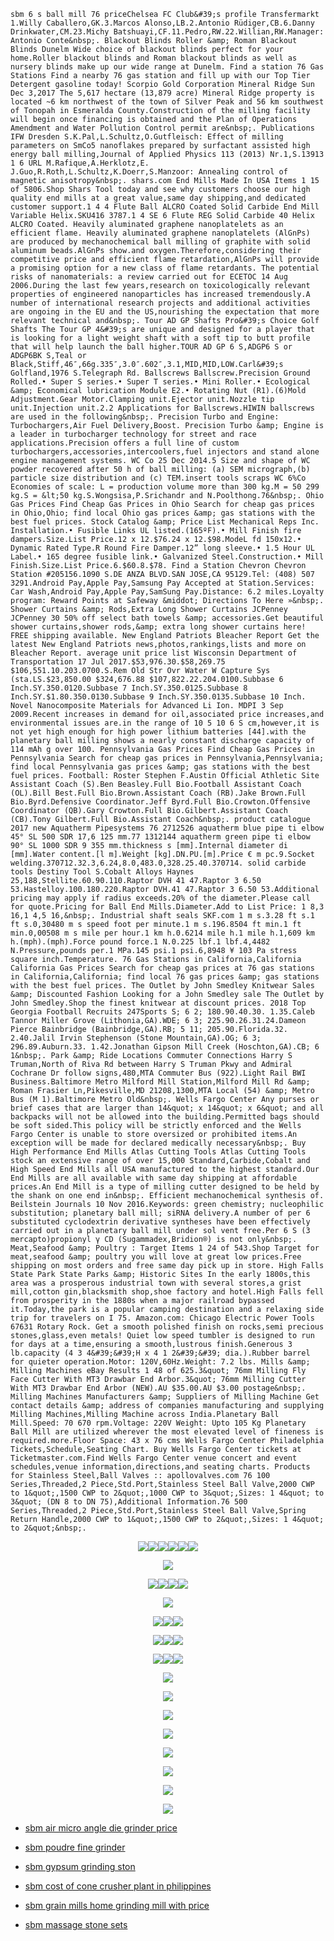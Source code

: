 
```
sbm 6 s ball mill 76 priceChelsea FC Club&#39;s profile Transfermarkt 1.Willy Caballero,GK.3.Marcos Alonso,LB.2.Antonio Rüdiger,CB.6.Danny Drinkwater,CM.23.Michy Batshuayi,CF.11.Pedro,RW.22.Willian,RW.Manager: Antonio Conte&nbsp;. Blackout Blinds Roller &amp; Roman Blackout Blinds Dunelm Wide choice of blackout blinds perfect for your home.Roller blackout blinds and Roman blackout blinds as well as nursery blinds make up our wide range at Dunelm. Find a station 76 Gas Stations Find a nearby 76 gas station and fill up with our Top Tier Detergent gasoline today! Scorpio Gold Corporation Mineral Ridge Sun Dec 3,2017 The 5,617 hectare (13,879 acre) Mineral Ridge property is located ~6 km northwest of the town of Silver Peak and 56 km southwest of Tonopah in Esmeralda County.Construction of the milling facility will begin once financing is obtained and the Plan of Operations Amendment and Water Pollution Control permit are&nbsp;. Publications IFW Dresden S.K.Pal,L.Schultz,O.Gutfleisch: Effect of milling parameters on SmCo5 nanoflakes prepared by surfactant assisted high energy ball milling,Journal of Applied Physics 113 (2013) Nr.1,S.13913 1 6 URL M.Rafique,A.Herklotz,E. J.Guo,R.Roth,L.Schultz,K.Doerr,S.Manzoor: Annealing control of magnetic anisotropy&nbsp;. shars.com End Mills Made In USA Items 1 15 of 5806.Shop Shars Tool today and see why customers choose our high quality end mills at a great value,same day shipping,and dedicated customer support.1 4 4 Flute Ball ALCRO Coated Solid Carbide End Mill Variable Helix.SKU416 3787.1 4 SE 6 Flute REG Solid Carbide 40 Helix ALCRO Coated. Heavily aluminated graphene nanoplatelets as an efficient flame. Heavily aluminated graphene nanoplatelets (AlGnPs) are produced by mechanochemical ball milling of graphite with solid aluminum beads.AlGnPs show.and oxygen.Therefore,considering their competitive price and efficient flame retardation,AlGnPs will provide a promising option for a new class of flame retardants. The potential risks of nanomaterials: a review carried out for ECETOC 14 Aug 2006.During the last few years,research on toxicologically relevant properties of engineered nanoparticles has increased tremendously.A number of international research projects and additional activities are ongoing in the EU and the US,nourishing the expectation that more relevant technical and&nbsp;. Tour AD GP Shafts Pro&#39;s Choice Golf Shafts The Tour GP 4&#39;s are unique and designed for a player that is looking for a light weight shaft with a soft tip to butt profile that will help launch the ball higher.TOUR AD GP 6 S,ADGP6 S or ADGP6BK S,Teal or Black,Stiff,46″,66g.335″,3.0″.602″,3.1,MID,MID,LOW.Carl&#39;s Golfland,1976 S.Telegraph Rd. Ballscrews Ballscrew.Precision Ground Rolled.• Super S series.• Super T series.• Mini Roller.• Ecological &amp; Economical lubrication Module E2.• Rotating Nut (R1).(6)Mold Adjustment.Gear Motor.Clamping unit.Ejector unit.Nozzle tip unit.Injection unit.2.2 Applications for Ballscrews.HIWIN ballscrews are used in the following&nbsp;. Precision Turbo and Engine: Turbochargers,Air Fuel Delivery,Boost. Precision Turbo &amp; Engine is a leader in turbocharger technology for street and race applications.Precision offers a full line of custom turbochargers,accessories,intercoolers,fuel injectors and stand alone engine management systems. WC Co 25 Dec 2014.5 Size and shape of WC powder recovered after 50 h of ball milling: (a) SEM micrograph,(b) particle size distribution and (c) TEM.insert tools scraps WC 6%Co Economies of scale: L = production volume more than 300 kg.M = 50 299 kg.S = &lt;50 kg.S.Wongsisa,P.Srichandr and N.Poolthong.76&nbsp;. Ohio Gas Prices Find Cheap Gas Prices in Ohio Search for cheap gas prices in Ohio,Ohio; find local Ohio gas prices &amp; gas stations with the best fuel prices. Stock Catalog &amp; Price List Mechanical Reps Inc. Installation.• Fusible Links UL listed.(165ºF).• Mill Finish fire dampers.Size.List Price.12 x 12.$76.24 x 12.$98.ModeL fd 150x12.• Dynamic Rated Type.R Round Fire Damper.12” long sleeve.• 1.5 Hour UL Label.• 165 degree fusible link.• Galvanized Steel.Construction.• Mill Finish.Size.List Price.6.$60.8.$78. Find a Station Chevron Chevron Station #205156.1090 S.DE ANZA BLVD.SAN JOSE,CA 95129.Tel: (408) 507 3291.Android Pay,Apple Pay,Samsung Pay Accepted at Station.Services: Car Wash,Android Pay,Apple Pay,SamSung Pay.Distance: 6.2 miles.Loyalty program: Reward Points at Safeway &middot; Directions To Here »&nbsp;. Shower Curtains &amp; Rods,Extra Long Shower Curtains JCPenney JCPenney 30 50% off select bath towels &amp; accessories.Get beautiful shower curtains,shower rods,&amp; extra long shower curtains here! FREE shipping available. New England Patriots Bleacher Report Get the latest New England Patriots news,photos,rankings,lists and more on Bleacher Report. average unit price list Wisconsin Department of Transportation 17 Jul 2017.$53,976.30.$58,269.75 $106,551.10.203.0700.S.Rem Old Str Ovr Water W Capture Sys (sta.LS.$23,850.00 $324,676.88 $107,822.22.204.0100.Subbase 6 Inch.SY.350.0120.Subbase 7 Inch.SY.350.0125.Subbase 8 Inch.SY.$1.80.350.0130.Subbase 9 Inch.SY.350.0135.Subbase 10 Inch. Novel Nanocomposite Materials for Advanced Li Ion. MDPI 3 Sep 2009.Recent increases in demand for oil,associated price increases,and environmental issues are.in the range of 10 5 10 6 S cm,however,it is not yet high enough for high power lithium batteries [44].with the planetary ball milling shows a nearly constant discharge capacity of 114 mAh g over 100. Pennsylvania Gas Prices Find Cheap Gas Prices in Pennsylvania Search for cheap gas prices in Pennsylvania,Pennsylvania; find local Pennsylvania gas prices &amp; gas stations with the best fuel prices. Football: Roster Stephen F.Austin Official Athletic Site Assistant Coach (S).Ben Beasley.Full Bio.Football Assistant Coach (OL).Bill Best.Full Bio.Brown.Assistant Coach (RB).Jake Brown.Full Bio.Byrd.Defensive Coordinator.Jeff Byrd.Full Bio.Crowton.Offensive Coordinator (QB).Gary Crowton.Full Bio.Gilbert.Assistant Coach (CB).Tony Gilbert.Full Bio.Assistant Coach&nbsp;. product catalogue 2017 new Aquatherm Pipesystems 76 2712526 aquatherm blue pipe ti elbow 45° SL 500 SDR 17,6 125 mm.77 1312144 aquatherm green pipe ti elbow 90° SL 1000 SDR 9 355 mm.thickness s [mm].Internal diameter di [mm].Water content.[l m].Weight [kg].DN.PU.[m].Price € m pc.9.Socket welding.370712.32.3,6.24,8.0,483.0,328.25.40.370714. solid carbide tools Destiny Tool S.Cobalt Alloys Haynes 25,188,Stellite.60.90.110.Raptor DVH 41 47.Raptor 3 6.50 53.Hastelloy.100.180.220.Raptor DVH.41 47.Raptor 3 6.50 53.Additional pricing may apply if radius exceeds.20% of the diameter.Please call for quote.Pricing for Ball End Mills.Diameter.Add to List Price: 1 8,3 16,1 4,5 16,&nbsp;. Industrial shaft seals SKF.com 1 m s.3.28 ft s.1 ft s.0,30480 m s speed foot per minute.1 m s.196.8504 ft min.1 ft min.0,00508 m s mile per hour.1 km h.0.6214 mile h.1 mile h.1,609 km h.(mph).(mph).Force pound force.1 N.0.225 lbf.1 lbf.4,4482 N.Pressure,pounds per.1 MPa.145 psi.1 psi.6,8948 ¥ 103 Pa stress square inch.Temperature. 76 Gas Stations in California,California California Gas Prices Search for cheap gas prices at 76 gas stations in California,California; find local 76 gas prices &amp; gas stations with the best fuel prices. The Outlet by John Smedley Knitwear Sales &amp; Discounted Fashion Looking for a John Smedley sale The Outlet by John Smedley.Shop the finest knitwear at discount prices. 2018 Top Georgia Football Recruits 247Sports S; 6 2; 180.90.40.30. 1.35.Caleb Tannor Miller Grove (Lithonia,GA).WDE; 6 3; 225.90.26.31.24.Dameon Pierce Bainbridge (Bainbridge,GA).RB; 5 11; 205.90.Florida.32. 2.40.Jalil Irvin Stephenson (Stone Mountain,GA).OG; 6 3; 296.89.Auburn.33. 1.42.Jonathan Gipson Mill Creek (Hoschton,GA).CB; 6 1&nbsp;. Park &amp; Ride Locations Commuter Connections Harry S Truman,North of Riva Rd between Harry S Truman Pkwy and Admiral Cochrane Dr follow signs,480,MTA Commuter Bus (922).Light Rail BWI Business.Baltimore Metro Milford Mill Station,Milford Mill Rd &amp; Roman Frasier Ln,Pikesville,MD 21208,1300,MTA Local (54) &amp; Metro Bus (M 1).Baltimore Metro Old&nbsp;. Wells Fargo Center Any purses or brief cases that are larger than 14&quot; x 14&quot; x 6&quot; and all backpacks will not be allowed into the building.Permitted bags should be soft sided.This policy will be strictly enforced and the Wells Fargo Center is unable to store oversized or prohibited items.An exception will be made for declared medically necessary&nbsp;. Buy High Performance End Mills Atlas Cutting Tools Atlas Cutting Tools stock an extensive range of over 15,000 Standard,Carbide,Cobalt and High Speed End Mills all USA manufactured to the highest standard.Our End Mills are all available with same day shipping at affordable prices.An End Mill is a type of milling cutter designed to be held by the shank on one end in&nbsp;. Efficient mechanochemical synthesis of. Beilstein Journals 10 Nov 2016.Keywords: green chemistry; nucleophilic substitution; planetary ball mill; siRNA delivery.A number of per 6 substituted cyclodextrin derivative syntheses have been effectively carried out in a planetary ball mill under sol vent free.Per 6 S (3 mercapto)propionyl γ CD (Sugammadex,Bridion®) is not only&nbsp;. Meat,Seafood &amp; Poultry : Target Items 1 24 of 543.Shop Target for meat,seafood &amp; poultry you will love at great low prices.Free shipping on most orders and free same day pick up in store. High Falls State Park State Parks &amp; Historic Sites In the early 1800s,this area was a prosperous industrial town with several stores,a grist mill,cotton gin,blacksmith shop,shoe factory and hotel.High Falls fell from prosperity in the 1880s when a major railroad bypassed it.Today,the park is a popular camping destination and a relaxing side trip for travelers on I 75. Amazon.com: Chicago Electric Power Tools 67631 Rotary Rock. Get a smooth polished finish on rocks,semi precious stones,glass,even metals! Quiet low speed tumbler is designed to run for days at a time,ensuring a smooth,lustrous finish.Generous 3 lb.capacity (4 3 4&#39;&#39;H x 4 1 2&#39;&#39; dia.).Rubber barrel for quieter operation.Motor: 120V,60Hz.Weight: 7.2 lbs. Mills &amp; Milling Machines eBay Results 1 48 of 625.3&quot; 76mm Milling Fly Face Cutter With MT3 Drawbar End Arbor.3&quot; 76mm Milling Cutter With MT3 Drawbar End Arbor (NEW).AU $35.00.AU $3.00 postage&nbsp;. Milling Machines Manufacturers &amp; Suppliers of Milling Machine Get contact details &amp; address of companies manufacturing and supplying Milling Machines,Milling Machine across India.Planetary Ball Mill.Speed: 70 670 rpm.Voltage: 220V Weight: Upto 105 Kg Planetary Ball Mill are utilized wherever the most elevated level of fineness is required.more.Floor Space: 43 x 76 cms Wells Fargo Center Philadelphia Tickets,Schedule,Seating Chart. Buy Wells Fargo Center tickets at Ticketmaster.com.Find Wells Fargo Center venue concert and event schedules,venue information,directions,and seating charts. Products for Stainless Steel,Ball Valves :: apollovalves.com 76 100 Series,Threaded,2 Piece,Std.Port,Stainless Steel Ball Valve,2000 CWP to 1&quot;,1500 CWP to 2&quot;,1000 CWP to 3&quot;,Sizes: 1 4&quot; to 3&quot; (DN 8 to DN 75),Additional Information.76 500 Series,Threaded,2 Piece,Std.Port,Stainless Steel Ball Valve,Spring Return Handle,2000 CWP to 1&quot;,1500 CWP to 2&quot;,Sizes: 1 4&quot; to 2&quot;&nbsp;. 
```

<div align="center">
  
<a rel="nofollow" href="https://m.shibang-china.com?f=github&k=sbm+6+s+ball+mill+76+price"><img src="https://static.shibang-china.com/en/l.png"></a><img src="https://static.shibang-china.com/en/hw.png"><a rel="nofollow" href="https://m.shibang-china.com/product/?f=github&k=sbm+6+s+ball+mill+76+price"><img src="https://static.shibang-china.com/en/p.png"></a><a rel="nofollow" href="https://m.shibang-china.com/cases/?f=github&k=sbm+6+s+ball+mill+76+price"><img src="https://static.shibang-china.com/en/c.png"></a><a rel="nofollow" href="https://m.shibang-china.com/news/?f=github&k=sbm+6+s+ball+mill+76+price"><img src="https://static.shibang-china.com/en/n.png"></a><a rel="nofollow" href="https://m.shibang-china.com?f=github&k=sbm+6+s+ball+mill+76+price"><img src="https://static.shibang-china.com/en/m.png"></a>

<a rel="nofollow" href="https://m.shibang-china.com/product/?f=github&k=sbm+6+s+ball+mill+76+price"><img src="https://static.shibang-china.com/en/b.jpg"></a>
  
<a rel="nofollow" href="https://m.shibang-china.com/solution-aggregate.html?f=github&k=sbm+6+s+ball+mill+76+price"><img src="https://static.shibang-china.com/en/a.jpg"></a><a rel="nofollow" href="https://m.shibang-china.com/solution-mine.html?f=github&k=sbm+6+s+ball+mill+76+price"><img src="https://static.shibang-china.com/en/m.jpg"></a><a rel="nofollow" href="https://m.shibang-china.com/solution-mill.html?f=github&k=sbm+6+s+ball+mill+76+price"><img src="https://static.shibang-china.com/en/g.jpg"></a><a rel="nofollow" href="https://m.shibang-china.com/solution-epc.html?f=github&k=sbm+6+s+ball+mill+76+price"><img src="https://static.shibang-china.com/en/e.jpg"></a>

<a rel="nofollow" href="https://m.shibang-china.com/product/?f=github&k=sbm+6+s+ball+mill+76+price"><img src="https://static.shibang-china.com/en/a-p.png"></a>

<a rel="nofollow" href="https://m.shibang-china.com/product/crusher/c6x.html?f=github&k=sbm+6+s+ball+mill+76+price"><img src="https://static.shibang-china.com/en/j.jpg"></a><a rel="nofollow" href="https://m.shibang-china.com/product/crusher/ci5x.html?f=github&k=sbm+6+s+ball+mill+76+price"><img src="https://static.shibang-china.com/en/i.jpg"></a><a rel="nofollow" href="https://m.shibang-china.com/product/crusher/hst.html?f=github&k=sbm+6+s+ball+mill+76+price"><img src="https://static.shibang-china.com/en/c.jpg"></a>

<a rel="nofollow" href="https://m.shibang-china.com/product/mill/mtw.html?f=github&k=sbm+6+s+ball+mill+76+price"><img src="https://static.shibang-china.com/en/mtw.jpg"></a><a rel="nofollow" href="https://m.shibang-china.com/product/mill/scm.html?f=github&k=sbm+6+s+ball+mill+76+price"><img src="https://static.shibang-china.com/en/scm.jpg"></a><a rel="nofollow" href="https://m.shibang-china.com/product/mill/lm.html?f=github&k=sbm+6+s+ball+mill+76+price"><img src="https://static.shibang-china.com/en/lm.jpg"></a>

<a rel="nofollow" href="https://m.shibang-china.com/product/sand/vsi6x.html?f=github&k=sbm+6+s+ball+mill+76+price"><img src="https://static.shibang-china.com/en/6x.jpg"></a><a rel="nofollow" href="https://m.shibang-china.com/product/sand/vu.html?f=github&k=sbm+6+s+ball+mill+76+price"><img src="https://static.shibang-china.com/en/vu.jpg"></a><a rel="nofollow" href="https://m.shibang-china.com/product/mobile/klun.html?f=github&k=sbm+6+s+ball+mill+76+price"><img src="https://static.shibang-china.com/en/k.jpg"></a>

<a rel="nofollow" href="https://m.shibang-china.com/cases/?f=github&k=sbm+6+s+ball+mill+76+price"><img src="https://static.shibang-china.com/en/case.png"></a>

<a rel="nofollow" href="https://m.shibang-china.com/cases/aggregate/202.html?f=github&k=sbm+6+s+ball+mill+76+price"><img src="https://static.shibang-china.com/en/c-1.jpg"></a>

<a rel="nofollow" href="https://m.shibang-china.com/cases/aggregate/203.html?f=github&k=sbm+6+s+ball+mill+76+price"><img src="https://static.shibang-china.com/en/c-2.jpg"></a>

<a rel="nofollow" href="https://m.shibang-china.com/cases/mill/123.html?f=github&k=sbm+6+s+ball+mill+76+price"><img src="https://static.shibang-china.com/en/c-3.jpg"></a>

<a rel="nofollow" href="https://m.shibang-china.com/contact_us.html?f=github&k=sbm+6+s+ball+mill+76+price"><img src="https://static.shibang-china.com/en/contact.png"></a>

<a rel="nofollow" href="https://swt.shibang-china.com/?f=github&k=sbm+6+s+ball+mill+76+price"><img src="https://static.shibang-china.com/en/chat.png"></a>

<a rel="nofollow" href="https://whatsapp.shibangsoft.com/WhatsApp.php?f=github&k=sbm+6+s+ball+mill+76+price"><img src="https://static.shibang-china.com/en/whatsapp.png"></a>

<a rel="nofollow" href="https://m.shibang-china.com/?f=github&k=sbm+6+s+ball+mill+76+price"><img src="https://static.shibang-china.com/en/website.png"></a>

</div>


* [sbm air micro angle die grinder price](sbm%20air%20micro%20angle%20die%20grinder%20price.md)

* [sbm poudre fine grinder](sbm%20poudre%20fine%20grinder.md)

* [sbm gypsum grinding ston](sbm%20gypsum%20grinding%20ston.md)

* [sbm cost of cone crusher plant in philippines](sbm%20cost%20of%20cone%20crusher%20plant%20in%20philippines.md)

* [sbm grain mills home grinding mill with price](sbm%20grain%20mills%20home%20grinding%20mill%20with%20price.md)

* [sbm massage stone sets](sbm%20massage%20stone%20sets.md)